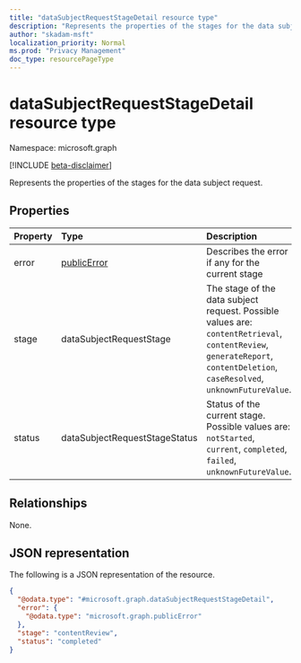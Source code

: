 ```yaml
---
title: "dataSubjectRequestStageDetail resource type"
description: "Represents the properties of the stages for the data subject request"
author: "skadam-msft"
localization_priority: Normal
ms.prod: "Privacy Management"
doc_type: resourcePageType
---
```


# dataSubjectRequestStageDetail resource type

Namespace: microsoft.graph

[!INCLUDE [beta-disclaimer](../../includes/beta-disclaimer.md)]

Represents the properties of the stages for the data subject request. 

## Properties
|Property|Type|Description|
|:---|:---|:---|
|error|[publicError](../resources/publicerror.md)|Describes the error if any for the current stage|
|stage|dataSubjectRequestStage|The stage of the data subject request. Possible values are: `contentRetrieval`, `contentReview`, `generateReport`, `contentDeletion`, `caseResolved`, `unknownFutureValue`.|
|status|dataSubjectRequestStageStatus|Status of the current stage. Possible values are: `notStarted`, `current`, `completed`, `failed`, `unknownFutureValue`.|

## Relationships
None.

## JSON representation
The following is a JSON representation of the resource.
<!-- {
  "blockType": "resource",
  "@odata.type": "microsoft.graph.dataSubjectRequestStageDetail"
}
-->
``` json
{
  "@odata.type": "#microsoft.graph.dataSubjectRequestStageDetail",
  "error": {
    "@odata.type": "microsoft.graph.publicError"
  },
  "stage": "contentReview",
  "status": "completed"
}
```

